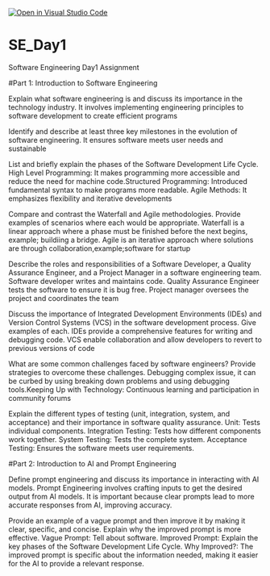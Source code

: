 [![Open in Visual Studio Code](https://classroom.github.com/assets/open-in-vscode-2e0aaae1b6195c2367325f4f02e2d04e9abb55f0b24a779b69b11b9e10269abc.svg)](https://classroom.github.com/online_ide?assignment_repo_id=15571881&assignment_repo_type=AssignmentRepo)
# SE_Day1
Software Engineering Day1 Assignment

#Part 1: Introduction to Software Engineering

Explain what software engineering is and discuss its importance in the technology industry.
It involves implementing engineering principles to software development to create efficient programs

Identify and describe at least three key milestones in the evolution of software engineering.
It ensures software meets user needs and sustainable

List and briefly explain the phases of the Software Development Life Cycle.
High Level Programming: It makes programming more accessible and reduce the need for machine code.Structured Programming: Introduced fundamental syntax to make programs more readable. Agile Methods: It emphasizes flexibility and iterative developments

Compare and contrast the Waterfall and Agile methodologies. Provide examples of scenarios where each would be appropriate.
Waterfall is a linear approach where a phase must be finished before the next begins, example; buildiing a bridge. Agile is an iterative approach where solutions are through collaboration,example;software for startup

Describe the roles and responsibilities of a Software Developer, a Quality Assurance Engineer, and a Project Manager in a software engineering team.
Software developer writes and maintains code. Quality Assurance Engineer tests the software to ensure it is bug free. Project manager oversees the project and coordinates the team

Discuss the importance of Integrated Development Environments (IDEs) and Version Control Systems (VCS) in the software development process. Give examples of each.
IDEs provide a comprehensive features for writing and debugging code. VCS enable collaboration and allow developers to revert to previous versions of code

What are some common challenges faced by software engineers? Provide strategies to overcome these challenges.
Debugging complex issue, it can be curbed by using breaking down problems and using debugging tools.Keeping Up with Technology: Continuous learning and participation in community forums

Explain the different types of testing (unit, integration, system, and acceptance) and their importance in software quality assurance.
Unit: Tests individual components. Integration Testing: Tests how different components work together. System Testing: Tests the complete system. Acceptance Testing: Ensures the software meets user requirements.

#Part 2: Introduction to AI and Prompt Engineering

Define prompt engineering and discuss its importance in interacting with AI models.
Prompt Engineering involves crafting inputs to get the desired output from AI models. It is important because clear prompts lead to more accurate responses from AI, improving accuracy.

Provide an example of a vague prompt and then improve it by making it clear, specific, and concise. Explain why the improved prompt is more effective.
Vague Prompt: Tell about software. Improved Prompt: Explain the key phases of the Software Development Life Cycle. Why Improved?: The improved prompt is specific about the information needed, making it easier for the AI to provide a relevant response.

